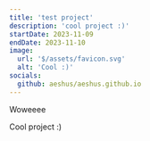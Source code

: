 ```yaml
---
title: 'test project'
description: 'cool project :)'
startDate: 2023-11-09
endDate: 2023-11-10
image:
  url: '$/assets/favicon.svg'
  alt: 'Cool :)'
socials:
  github: aeshus/aeshus.github.io
---
```


Woweeee

Cool project :)
